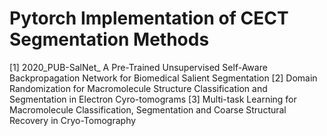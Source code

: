 # Pytorch Implementation of CECT Segmentation Methods

[1] 2020_PUB-SalNet_ A Pre-Trained Unsupervised Self-Aware Backpropagation Network for Biomedical Salient Segmentation
[2] Domain Randomization for Macromolecule Structure Classification and Segmentation in Electron Cyro-tomograms
[3] Multi-task Learning for Macromolecule Classification, Segmentation and Coarse Structural Recovery in Cryo-Tomography